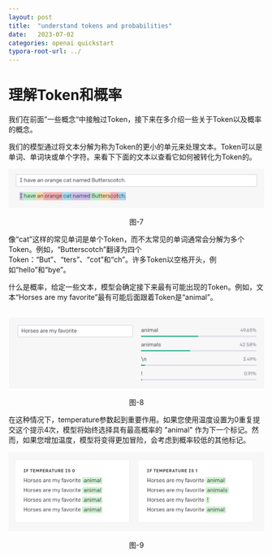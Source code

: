 ```yaml
---
layout: post
title:  "understand tokens and probabilities"
date:   2023-07-02
categories: openai quickstart	
typora-root-url: ../
---
```


# 理解Token和概率

​	我们在前面”一些概念“中接触过Token，接下来在多介绍一些关于Token以及概率的概念。

​	我们的模型通过将文本分解为称为Token的更小的单元来处理文本。Token可以是单词、单词块或单个字符。来看下下面的文本以查看它如何被转化为Token的。

![token](/assets/images/quick-start-7.png)

<center>图-7</center>

​	像“cat”这样的常见单词是单个Token，而不太常见的单词通常会分解为多个Token。例如，“Butterscotch”翻译为四个Token：“But”、“ters”、“cot”和“ch”。许多Token以空格开头，例如“hello”和“bye”。

​	什么是概率，给定一些文本，模型会确定接下来最有可能出现的Token。例如，文本“Horses are my favorite”最有可能后面跟着Token是“animal”。

​	![](/assets/images/quick-start-8.png)

<center>图-8</center>

​	在这种情况下，temperature参数起到重要作用。如果您使用温度设置为0重复提交这个提示4次，模型将始终选择具有最高概率的 "animal" 作为下一个标记。然而，如果您增加温度，模型将变得更加冒险，会考虑到概率较低的其他标记。

![temperature](/assets/images/quick-start-9.png)

<center>图-9</center>
